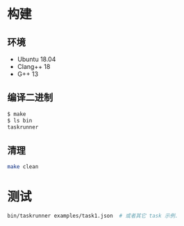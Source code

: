 # 构建
## 环境

- Ubuntu 18.04
- Clang++ 18
- G++ 13

## 编译二进制

```bash
$ make
$ ls bin
taskrunner
```

## 清理

```bash
make clean
```

# 测试

```bash
bin/taskrunner examples/task1.json  # 或者其它 task 示例.
```
